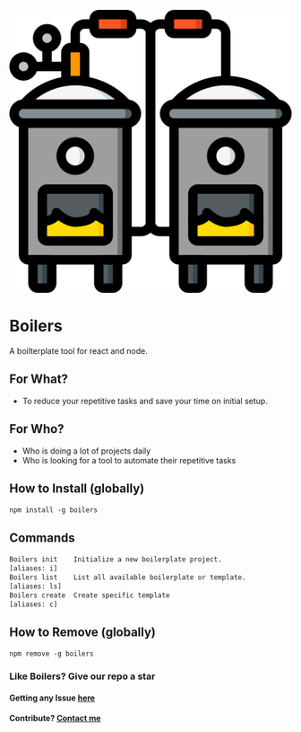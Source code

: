 ![alt text](https://github.com/arulvalananto/boilers/blob/master/logo.png "Boilers Logo")

# Boilers

A boilterplate tool for react and node.

## For What?
  * To reduce your repetitive tasks and save your time on initial setup.

## For Who?
  * Who is doing a lot of projects daily
  * Who is looking for a tool to automate their repetitive tasks

## How to Install (globally)

```node
npm install -g boilers
```

## Commands

```
Boilers init    Initialize a new boilerplate project.            [aliases: i]
Boilers list    List all available boilerplate or template.      [aliases: ls]
Boilers create  Create specific template                         [aliases: c]
```

## How to Remove (globally)

```node
npm remove -g boilers
```

### Like Boilers? Give our repo a star

#### Getting any Issue [here](https://github.com/arulvalananto/boilers/issues)
#### Contribute? [Contact me](https://github.com/arulvalananto)
